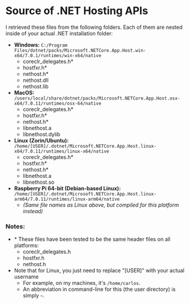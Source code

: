 # Source of .NET Hosting APIs
I retrieved these files from the following folders. Each of them are nested inside of your actual .NET installation folder:

- **Windows:** `C:/Program Files/dotnet/packs/Microsoft.NETCore.App.Host.win-x64/7.0.1/runtimes/win-x64/native`
    - coreclr_delegates.h\*
    - hostfxr.h\*
    - nethost.h\*
    - nethost.dll
    - nethost.lib
- **MacOS:** `/users/local/share/dotnet/packs/Microsoft.NETCore.App.Host.osx-x64/7.0.11/runtimes/osx-64/native`
    - coreclr_delegates.h\*
    - hostfxr.h\*
    - nethost.h\*
    - libnethost.a
    - libnethost.dylib
- **Linux (Zorin/Ubuntu):** `/home/[USER]/.dotnet/Microsoft.NETCore.App.Host.linux-x64/7.0.11/runtimes/linux-x64/native`
    - coreclr_delegates.h\*
    - hostfxr.h\*
    - nethost.h\*
    - libnethost.a
    - libnethost.so
- **Raspberry Pi 64-bit (Debian-based Linux):** `/home/[USER]/.dotnet/Microsoft.NETCore.App.Host.linux-arm64/7.0.11/runtimes/linux-arm64/native`
    - _(Same file names as Linux above, but compiled for this platform instead)_


### Notes:
- \* These files have been tested to be the same header files on all platforms:
    - coreclr_delegates.h
    - hostfxr.h
    - nethost.h
- Note that for Linux, you just need to replace "[USER]" with your actual username
    - For example, on my machines, it's `/home/carlos`.
    - An abbreviation in command-line for this (the user directory) is simply `~`.

